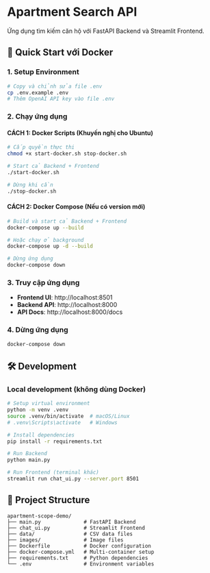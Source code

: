 # Apartment Search API

Ứng dụng tìm kiếm căn hộ với FastAPI Backend và Streamlit Frontend.

## 🚀 Quick Start với Docker

### 1. Setup Environment
```bash
# Copy và chỉnh sửa file .env
cp .env.example .env
# Thêm OpenAI API key vào file .env
```

### 2. Chạy ứng dụng

#### CÁCH 1: Docker Scripts (Khuyến nghị cho Ubuntu)
```bash
# Cấp quyền thực thi
chmod +x start-docker.sh stop-docker.sh

# Start cả Backend + Frontend
./start-docker.sh

# Dừng khi cần
./stop-docker.sh
```

#### CÁCH 2: Docker Compose (Nếu có version mới)
```bash
# Build và start cả Backend + Frontend
docker-compose up --build

# Hoặc chạy ở background
docker-compose up -d --build

# Dừng ứng dụng
docker-compose down
```

### 3. Truy cập ứng dụng
- **Frontend UI**: http://localhost:8501
- **Backend API**: http://localhost:8000  
- **API Docs**: http://localhost:8000/docs

### 4. Dừng ứng dụng
```bash
docker-compose down
```

## 🛠️ Development

### Local development (không dùng Docker)
```bash
# Setup virtual environment
python -m venv .venv
source .venv/bin/activate  # macOS/Linux
# .venv\Scripts\activate   # Windows

# Install dependencies
pip install -r requirements.txt

# Run Backend
python main.py

# Run Frontend (terminal khác)
streamlit run chat_ui.py --server.port 8501
```

## 📁 Project Structure
```
apartment-scope-demo/
├── main.py              # FastAPI Backend
├── chat_ui.py           # Streamlit Frontend  
├── data/                # CSV data files
├── images/              # Image files
├── Dockerfile           # Docker configuration
├── docker-compose.yml   # Multi-container setup
├── requirements.txt     # Python dependencies
└── .env                 # Environment variables
```